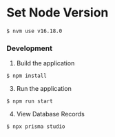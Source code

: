 # Set Node Version
~~~shell
$ nvm use v16.18.0
~~~

### Development
1. Build the application
~~~shell
$ npm install
~~~

3. Run the application
~~~shell
$ npm run start
~~~

4. View Database Records
~~~shell
$ npx prisma studio
~~~

